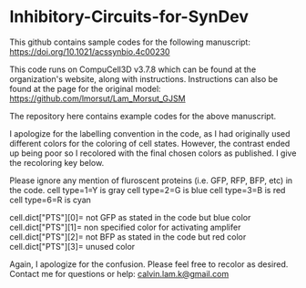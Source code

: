 # Inhibitory-Circuits-for-SynDev

This github contains sample codes for the following manuscript: https://doi.org/10.1021/acssynbio.4c00230

This code runs on CompuCell3D v3.7.8 which can be found at the organization's website, along with instructions. Instructions can also be found at the page for the original model: https://github.com/lmorsut/Lam_Morsut_GJSM

The repository here contains example codes for the above manuscript.

I apologize for the labelling convention in the code, as I had originally used different colors for the coloring of cell states. 
However, the contrast ended up being poor so I recolored with the final chosen colors as published. 
I give the recoloring key below.

Please ignore any mention of fluroscent proteins (i.e. GFP, RFP, BFP, etc) in the code.
cell type=1=Y is gray
cell type=2=G is blue
cell type=3=B is red
cell type=6=R is cyan

cell.dict["PTS"][0]= not GFP as stated in the code but blue color
cell.dict["PTS"][1]= non specified color for activating amplifer
cell.dict["PTS"][2]= not BFP as stated in the code but red color
cell.dict["PTS"][3]= unused color

Again, I apologize for the confusion. Please feel free to recolor as desired.
Contact me for questions or help: calvin.lam.k@gmail.com
